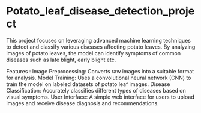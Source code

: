 # Potato_leaf_disease_detection_project
This project focuses on leveraging advanced machine learning techniques to detect and classify various diseases affecting potato leaves. By analyzing images of potato leaves, the model can identify symptoms of common diseases such as late blight, early blight etc.

Features :
Image Preprocessing: Converts raw images into a suitable format for analysis.
Model Training: Uses a convolutional neural network (CNN) to train the model on labeled datasets of potato leaf images.
Disease Classification: Accurately classifies different types of diseases based on visual symptoms.
User Interface: A simple web interface for users to upload images and receive disease diagnosis and recommendations.
